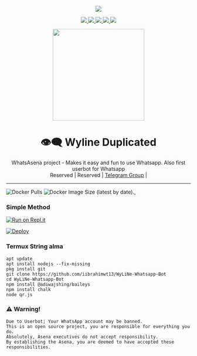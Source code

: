 
<p align="center">
    
  </a>

  </a>
  <a href="https://github.com/iibrahimwt13/WyLiNe-Whatsapp-Bot/commits/master">
    <img src="https://img.shields.io/github/commit-activity/m/phaticusthiccy/WhatsAsenaDuplicated?style=social">
  </a>
</p>

<p align="center">
  <a href="httsp://github.com/iibrahimwt13/WyLiNe-Whatsapp-Bot">
    <img src="https://img.shields.io/github/repo-size/phaticusthiccy/WhatsAsenaDuplicated?color=purple&label=Repo%20Boyutu&style=plastic">

  </a>
  <a href="httsp://github.com/iibrahimwt13/WyLiNe-Whatsapp-Bot">
    <img src="https://img.shields.io/codefactor/grade/github/phaticusthiccy/WhatsAsenaDuplicated?color=purple&label=Kod%20Kalitesi&style=plastic">

  </a>
  <a href="https://github.com/iibrahimwt13/WyLiNe-Whatsapp-Bot/blob/master/LICENSE">
    <img src="https://img.shields.io/github/license/phaticusthiccy/WhatsAsenaDuplicated?color=purple&label=Lisans&style=plastic">

  </a>
  <a href="https://github.com/iibrahimwt13/WyLiNe-Whatsapp-Bot">
    <img src="https://img.shields.io/github/languages/top/phaticusthiccy/WhatsAsenaDuplicated?color=purple&label=Javascript&style=plastic">

  </a>
  <a href="https://github.com/iibrahimwt13">
    <img src="https://img.shields.io/static/v1?label=Author&message=Thiccy&color=purple&style=plastic">

  </a>
</p>

<div align="center">
  <img src="https://i.resimyukle.xyz/OCTAHC.jpg" width="250" height="250">
  <h1>👁‍🗨 Wyline Duplicated</h1>
</div>
<p align="center">
    WhatsAsena project - Makes it easy and fun to use Whatsapp. Also first userbot for Whatsapp
    <br>
        Reserved |
        Reserved |        
        <a href="https://t.me/olympuss10">Telegram Group</a> |
    <br>
</p>

----
![Docker Pulls](https://img.shields.io/docker/pulls/fusuf/whatsasena?style=flat-square) ![Docker Image Size (latest by date)](https://img.shields.io/docker/image-size/fusuf/whatsasena?style=flat-square).,

### Simple Method
[![Run on Repl.it](https://repl.it/badge/github/quiec/whatsasena)](https://repl.it/@iibrahimwt13/WylineBot#index.js)

[![Deploy](https://www.herokucdn.com/deploy/button.svg)](https://heroku.com/deploy?template=https://github.com/iibrahimwt13/WyLiNe-Whatsapp-Bot.git)

### Termux String alma
```
apt update
apt install nodejs --fix-missing
pkg install git
git clone https://github.com/iibrahimwt13/WyLiNe-Whatsapp-Bot
cd WyLiNe-Whatsapp-Bot
npm install @adiwajshing/baileys
npm install chalk
node qr.js
```

### ⚠️ Warning! 
```
Due to Userbot; Your WhatsApp account may be banned.
This is an open source project, you are responsible for everything you do. 
Absolutely, Asena executives do not accept responsibility.
By establishing the Asena, you are deemed to have accepted these responsibilities.
```
